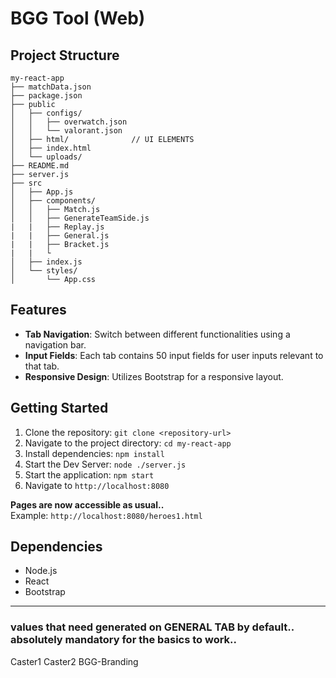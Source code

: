 # BGG Tool (Web)


## Project Structure
```
my-react-app
├── matchData.json
├── package.json
├── public
│   ├── configs/
│   │   ├── overwatch.json
│   │   └── valorant.json
│   ├── html/              // UI ELEMENTS
│   ├── index.html
│   └── uploads/
├── README.md
├── server.js
├── src
│   ├── App.js
│   ├── components/
│   │   ├── Match.js
│   │   ├── GenerateTeamSide.js
|   |   ├── Replay.js
|   |   ├── General.js
|   |   ├── Bracket.js
|   |   └
│   ├── index.js
│   └── styles/
│       └── App.css
```



## Features

- **Tab Navigation**: Switch between different functionalities using a navigation bar.
- **Input Fields**: Each tab contains 50 input fields for user inputs relevant to that tab.
- **Responsive Design**: Utilizes Bootstrap for a responsive layout.

## Getting Started

1. Clone the repository: `git clone <repository-url>`
2. Navigate to the project directory: `cd my-react-app`
3. Install dependencies: `npm install`
4. Start the Dev Server: `node ./server.js`
5. Start the application: `npm start`
6. Navigate to `http://localhost:8080`

**Pages are now accessible as usual..**<br/>
Example: `http://localhost:8080/heroes1.html` 


## Dependencies
- Node.js
- React
- Bootstrap






---

### values that need generated on GENERAL TAB by default.. absolutely mandatory for the basics to work.. 

Caster1
Caster2
BGG-Branding